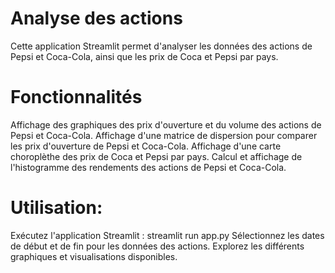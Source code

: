 # Analyse des actions
  Cette application Streamlit permet d'analyser les données des actions de Pepsi et Coca-Cola, ainsi que les prix de Coca et Pepsi par pays.

# Fonctionnalités
  Affichage des graphiques des prix d'ouverture et du volume des actions de Pepsi et Coca-Cola.
  Affichage d'une matrice de dispersion pour comparer les prix d'ouverture de Pepsi et Coca-Cola.
  Affichage d'une carte choroplèthe des prix de Coca et Pepsi par pays.
  Calcul et affichage de l'histogramme des rendements des actions de Pepsi et Coca-Cola.
# Utilisation:
  Exécutez l'application Streamlit : streamlit run app.py
  Sélectionnez les dates de début et de fin pour les données des actions.
  Explorez les différents graphiques et visualisations disponibles.
